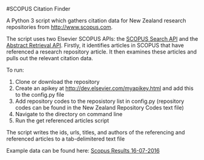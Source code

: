 #SCOPUS Citation Finder

A Python 3 script which gathers citation data for New Zealand research repositories from http://www.scopus.com.

The script uses two Elsevier SCOPUS APIs: the [SCOPUS Search API](http://api.elsevier.com/documentation/SCOPUSSearchAPI.wadl) and the [Abstract Retrieval API](http://api.elsevier.com/documentation/AbstractRetrievalAPI.wadl). Firstly, it identifies articles in SCOPUS that have referenced a research repository article. It then examines these articles and pulls out the relevant citation data.

To run:

1. Clone or download the repository
2. Create an apikey at http://dev.elsevier.com/myapikey.html and add this to the config.py file
3. Add repository codes to the reposistory list in config.py (repository codes can be found in the New Zealand Repository Codes text file)
4. Navigate to the directory on command line
5. Run the get referenced articles script

The script writes the ids, urls, titles, and authors of the referencing and referenced articles to a tab-delimitered text file

Example data can be found here: [Scopus Results 16-07-2016](https://figshare.com/account/projects/14855/articles/3493484)




